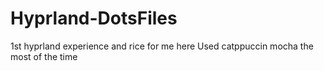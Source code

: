 # Hyprland-DotsFiles

1st hyprland experience and rice for me here
Used catppuccin mocha the most of the time